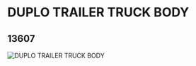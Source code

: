 # DUPLO TRAILER TRUCK BODY
## 13607
![DUPLO TRAILER TRUCK BODY](https://lc-www-live-s.legocdn.com/media/bricks/5/2/6058310.jpg)